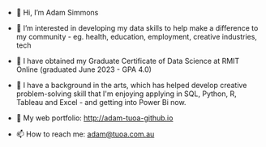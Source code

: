 - 👋 Hi, I’m Adam Simmons
- 👀 I’m interested in developing my data skills to help make a difference to my community - eg. health, education, employment, creative industries, tech 
- 🌱 I have obtained my Graduate Certificate of Data Science at RMIT Online (graduated June 2023 - GPA 4.0)
- 💞️ I have a background in the arts, which has helped develop creative problem-solving skill that I'm enjoying applying in SQL, Python, R, Tableau and Excel - and getting into Power Bi now.

- 💼 My web portfolio: http://adam-tuoa-github.io
- 📫 How to reach me: adam@tuoa.com.au

<!---
adam-tuoa/adam-tuoa is a ✨ special ✨ repository because its `README.md` (this file) appears on your GitHub profile.
You can click the Preview link to take a look at your changes.
--->
